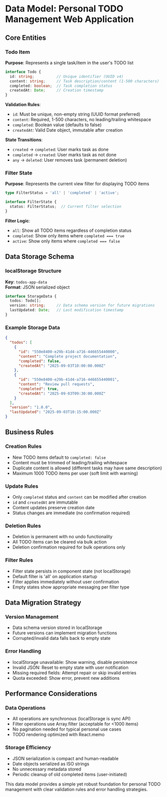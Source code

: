 # Data Model: Personal TODO Management Web Application

## Core Entities

### Todo Item
**Purpose**: Represents a single task/item in the user's TODO list

```typescript
interface Todo {
  id: string;          // Unique identifier (UUID v4)
  content: string;     // Task description/content (1-500 characters)
  completed: boolean;  // Task completion status
  createdAt: Date;     // Creation timestamp
}
```

**Validation Rules**:
- `id`: Must be unique, non-empty string (UUID format preferred)
- `content`: Required, 1-500 characters, no leading/trailing whitespace
- `completed`: Boolean value (defaults to false)  
- `createdAt`: Valid Date object, immutable after creation

**State Transitions**:
- `created` → `completed`: User marks task as done
- `completed` → `created`: User marks task as not done
- `any` → `deleted`: User removes task (permanent deletion)

### Filter State
**Purpose**: Represents the current view filter for displaying TODO items

```typescript
type FilterStatus = 'all' | 'completed' | 'active';

interface FilterState {
  status: FilterStatus;  // Current filter selection
}
```

**Filter Logic**:
- `all`: Show all TODO items regardless of completion status
- `completed`: Show only items where `completed === true`
- `active`: Show only items where `completed === false`

## Data Storage Schema

### localStorage Structure
**Key**: `todos-app-data`  
**Format**: JSON serialized object

```typescript
interface StorageData {
  todos: Todo[];
  version: string;     // Data schema version for future migrations
  lastUpdated: Date;   // Last modification timestamp
}
```

### Example Storage Data
```json
{
  "todos": [
    {
      "id": "550e8400-e29b-41d4-a716-446655440000",
      "content": "Complete project documentation",
      "completed": false,
      "createdAt": "2025-09-03T10:00:00.000Z"
    },
    {
      "id": "550e8400-e29b-41d4-a716-446655440001", 
      "content": "Review pull requests",
      "completed": true,
      "createdAt": "2025-09-03T09:30:00.000Z"
    }
  ],
  "version": "1.0.0",
  "lastUpdated": "2025-09-03T10:15:00.000Z"
}
```

## Business Rules

### Creation Rules
- New TODO items default to `completed: false`
- Content must be trimmed of leading/trailing whitespace
- Duplicate content is allowed (different tasks may have same description)
- Maximum 1000 TODO items per user (soft limit with warning)

### Update Rules
- Only `completed` status and `content` can be modified after creation
- `id` and `createdAt` are immutable
- Content updates preserve creation date
- Status changes are immediate (no confirmation required)

### Deletion Rules
- Deletion is permanent with no undo functionality
- All TODO items can be cleared via bulk action
- Deletion confirmation required for bulk operations only

### Filter Rules
- Filter state persists in component state (not localStorage)
- Default filter is 'all' on application startup
- Filter applies immediately without user confirmation
- Empty states show appropriate messaging per filter type

## Data Migration Strategy

### Version Management
- Data schema version stored in localStorage
- Future versions can implement migration functions
- Corrupted/invalid data falls back to empty state

### Error Handling
- localStorage unavailable: Show warning, disable persistence
- Invalid JSON: Reset to empty state with user notification  
- Missing required fields: Attempt repair or skip invalid entries
- Quota exceeded: Show error, prevent new additions

## Performance Considerations

### Data Operations
- All operations are synchronous (localStorage is sync API)
- Filter operations use Array.filter (acceptable for <1000 items)
- No pagination needed for typical personal use cases
- TODO rendering optimized with React.memo

### Storage Efficiency
- JSON serialization is compact and human-readable
- Date objects serialized as ISO strings
- No unnecessary metadata stored
- Periodic cleanup of old completed items (user-initiated)

This data model provides a simple yet robust foundation for personal TODO management with clear validation rules and error handling strategies.
